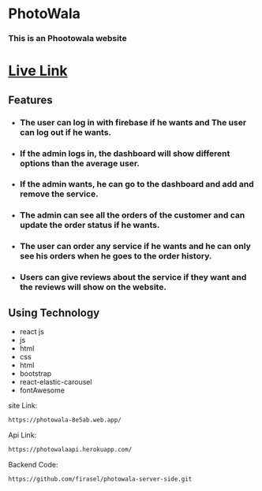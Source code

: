 # PhotoWala
### This is an Phootowala website
# [Live Link](https://photowala-8e5ab.web.app/)
## Features
- ### The user can log in with firebase if he wants and The user can log out if he wants.
- ### If the admin logs in, the dashboard will show different options than the average user.
- ### If the admin wants, he can go to the dashboard and add and remove the service.
- ### The admin can see all the orders of the customer and can update the order status if he wants.
- ### The user can order any service if he wants and he can only see his orders when he goes to the order history.
- ### Users can give reviews about the service if they want and the reviews will show on the website.

## Using Technology
- react js
- js
- html
- css
- html
- bootstrap
- react-elastic-carousel
- fontAwesome

site Link:
```sh
https://photowala-8e5ab.web.app/
```
Api Link:
```sh
https://photowalaapi.herokuapp.com/
```
Backend Code:
```sh
https://github.com/firasel/photowala-server-side.git
```